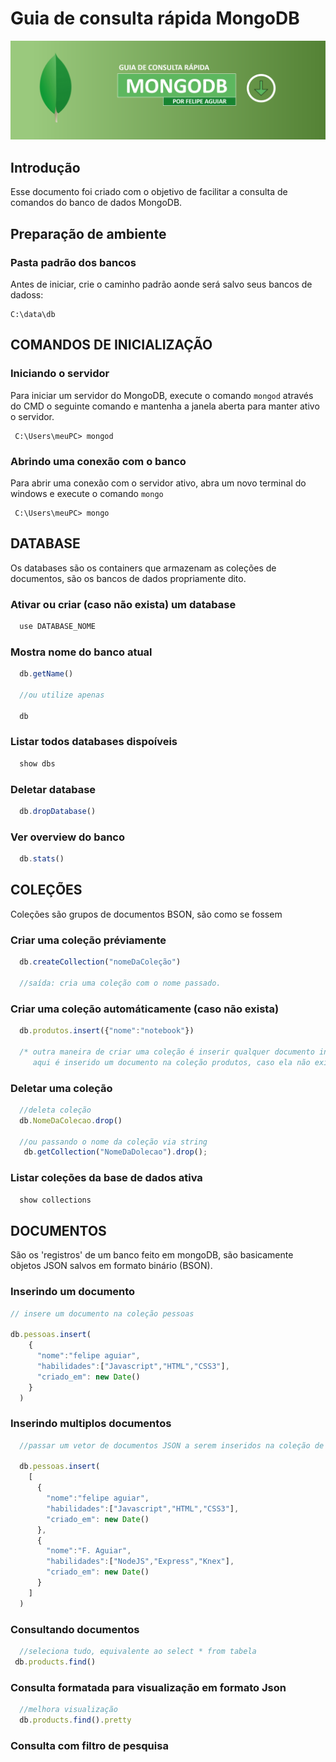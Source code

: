 # Guia de consulta rápida MongoDB
![Guia de consulta rapida](IMAGENS/banner.png)

## Introdução
Esse documento foi criado com o objetivo de facilitar a consulta de comandos do banco de dados MongoDB.

## Preparação de ambiente

### Pasta padrão dos bancos
Antes de iniciar, crie o caminho padrão aonde será salvo seus bancos de dadoss:
```
C:\data\db
```

## COMANDOS DE INICIALIZAÇÃO

### Iniciando o servidor

Para iniciar um servidor do MongoDB, execute o comando ```mongod``` através do CMD o seguinte comando e mantenha a janela aberta para manter ativo o servidor.
```Shell
 C:\Users\meuPC> mongod
```

### Abrindo uma conexão com o banco

Para abrir uma conexão com o servidor ativo, abra um novo terminal do windows e execute o comando ```mongo```
```Shell
 C:\Users\meuPC> mongo
```
## DATABASE

Os databases são os containers que armazenam as coleções de documentos, são os bancos de dados propriamente dito.

### Ativar ou criar (caso não exista) um database
```js
  use DATABASE_NOME
```

### Mostra nome do banco atual
```js
  db.getName()

  //ou utilize apenas

  db
```

### Listar todos databases dispoíveis
```js
  show dbs
```

### Deletar database
```js
  db.dropDatabase()
```

### Ver overview do banco
```js
  db.stats()
```

## COLEÇÕES
  Coleções são grupos de documentos BSON, são como se fossem 

### Criar uma coleção préviamente
```js
  db.createCollection("nomeDaColeção")

  //saída: cria uma coleção com o nome passado.
```

### Criar uma coleção automáticamente (caso não exista)
```js
  db.produtos.insert({"nome":"notebook"})

  /* outra maneira de criar uma coleção é inserir qualquer documento informando uma coleção, 
     aqui é inserido um documento na coleção produtos, caso ela não exista, será criado automáticamente. */
```
### Deletar uma coleção
```js
  //deleta coleção 
  db.NomeDaColecao.drop()

  //ou passando o nome da coleção via string
   db.getCollection("NomeDaDolecao").drop();
```
### Listar coleções da base de dados ativa
```js
  show collections
```


## DOCUMENTOS
  São os 'registros' de um banco feito em mongoDB, são basicamente objetos JSON salvos em formato binário (BSON).

### Inserindo um documento
```js
// insere um documento na coleção pessoas

db.pessoas.insert(
    {
      "nome":"felipe aguiar",
      "habilidades":["Javascript","HTML","CSS3"],
      "criado_em": new Date()
    }
  )
```

### Inserindo multiplos documentos
```js
  //passar um vetor de documentos JSON a serem inseridos na coleção de pessoas

  db.pessoas.insert(
    [
      {
        "nome":"felipe aguiar",
        "habilidades":["Javascript","HTML","CSS3"],
        "criado_em": new Date()
      },
      {
        "nome":"F. Aguiar",
        "habilidades":["NodeJS","Express","Knex"],
        "criado_em": new Date()
      }
    ]
  )
```

### Consultando documentos
```js
  //seleciona tudo, equivalente ao select * from tabela
 db.products.find() 
```

### Consulta formatada para visualização em formato Json
```js
  //melhora visualização
  db.products.find().pretty  
```

### Consulta com filtro de pesquisa
```js
```







